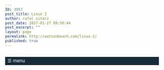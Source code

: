 ```yaml
---
ID: 3957
post_title: Linux 2
author: rafal sitarz
post_date: 2017-01-27 08:50:44
post_excerpt: ""
layout: page
permalink: http://watsonbeach.com/linux-2/
published: true
---
```

<script type="text/javascript"> 
   $('.playbutton,img').click(function(){
alert('play!')
            var video = '<div class="video-container">
  <iframe src="'+ $('img').attr('data-video') +'"></iframe>
</div>';
            $('.video').hide();
         $('.tube').html(video);
         $('.close').show();
        });
 $('.close').click(function(){
            $('.video').show();
       $('.tube').empty();
     $('.close').hide();
        });
</script> 

<div>
  <table style="float:left; width:100%; border:0; background: #152b39">
    <tr>
      <td style="valign: center;" width=7%> <span style="font-size:15px;cursor:pointer; color: white;" onclick="openNav()">☰ menu</span> <script>
        function openNav() {
            document.getElementById("myNav").style.width = "30%";

            document.getElementById("body").style.background = "#0b161d";
        }

        function closeNav() {
            document.getElementById("myNav").style.width = "0%";
            document.getElementById("body").style.background = "white";
        }
    </script> </td> <td width=9%> <span style="display:inline-block; font-size:13px;cursor:pointer; color: white; align:left;"><img src="http://watsonbeach.com/wp-content/uploads/2017/01/run_button-2.jpg" alt="" width="19" height="18" wp-image-4033" valign="center" align="left"/>start</span> </td> <td width=9%> <span style="font-size:13px;cursor:pointer; color: white; align:left"> <img src="http://watsonbeach.com/wp-content/uploads/2017/01/round_clock_small-1.jpg" alt="" width="19" height="20" wp-image-4031" align="left"/> 5:00 </span> </td> <td width=9%> <span style="font-size:13px;cursor:pointer; color: white; align:left"> <img src="http://watsonbeach.com/wp-content/uploads/2017/01/plus_small.jpg" alt="" width="16" height="17" align="left" /> extend time </span> </td> <td align="center">
      </td><td width=70% align="right"> 
      
      <span style="display:inline-block; font-size:18px;cursor:pointer; color: white; align:right;"> Activity: <B>Create social profile</B> </span> </td> </table> </div> <div tabindex=0 style="width: 100%; text-align: right;"> <Right> <table width=95% bgcolor="white" border="0" style="margin: 0px;"> <tbody>
        <tr align="right">
          <td bgcolor="white">
          </td>
          
          <td bgcolor="white">
          </td>
          
          <td width="95%" bgcolor="white">
            <right> <iframe id="rfb" src="http://cloudlabs.wwsi.edu.pl:6080/vnc_auto.html?path=?token=8f598cef28b4b2440a73384a09c82765e8fe667e&password=3lrk1d2f" width="800" height="629"> </iframe></right> <CENTER>
              </td> </tr> </tbody> </table> </Right> </div> <table>
                <tr>
                  <td>
                    <p>
                      <FONT color="white" style="font-family: Helvetica Neue,Helvetica,Arial,sans-serif;"> <div id="myNav" class="overlay">
                        <a href="javascript:void(0)" class="closebtn" onclick="closeNav()">×</a> <div class="overlay-header">
                          <FONT size="3">CREATE SOCIAL PROFILE</FONT><BR /><BR /> <FONT size="5"><B>USING SOCIAL COMMUNITY</B></FONT><BR /><BR /> </p> <p align="justify">
                            <FONT size="2"> For many, having a Facebook account is now an expected part of being online, much like having your own email address. And because Facebook is so popular, other websites have worked to integrate Facebook. This means you can use a single Facebook account to sign in to different services across the Web. </FONT>
                          </p>
                          
                          <BR /> <p>
                            <FONT color="#00c7f3">OBJECTIVES:</FONT> <BR /> In this activity you will be able to:<BR /> <UL>
                              <LI>
                                <a href="#create_account">- create your Facebook account</a><LI>
                                  <LI>
                                    <a href="#complete_profile">- complete you profile</a>
                                  </LI>
                                  <LI>
                                    <a href="#find_invite">- find and invite your friends</a>
                                  </LI>
                                  <LI>
                                    <a href="#chat">- use a communicator</a>
                                  </LI></UL> 
                                  <BR /> </p> <BR /> <p>
                                    <FONT color="#00c7f3">EXERCISES:</FONT><BR />
                                  </p>
                                  
                                  <p id="create_account">
                                  </p>
                                  
                                  <a href="#create_account">1. Create your Facebook account</a> </FONT> <table>
                                    <tr>
                                      <td>
                                        <BR /> <FONT color="white" size="2" style="font-family: Helvetica Neue,Helvetica,Arial,sans-serif;"> You can easily create your profile and be in touch with other people.<BR /><BR /> STEP A: Type <B>www.facebook.com</B> in your browser and click on <B>SIGN UP</B><BR /> <BR /> <CENTER>
                                          <img src="http://watsonbeach.com/wp-content/uploads/2017/01/fb1-300x169.png" alt="" width="300" height="169" class="alignnone size-medium wp-image-4140" />
                                        </CENTER>
                                        
                                        <BR /> You fill all the necessary information. A text message with a verification code is going to be sent when you click <B> SUBMIT</B> button.<BR /><BR /> STEP B: Provide the code.<BR /><BR /> <CENTER>
                                          <img src="http://watsonbeach.com/wp-content/uploads/2017/01/fb2-300x169.png" alt="" width="300" height="169" class="alignnone size-medium wp-image-4142" />
                                        </CENTER>
                                        
                                        <BR /> You will see your profile.<BR /><BR /> <CENTER>
                                          <img src="http://watsonbeach.com/wp-content/uploads/2017/01/fb3-300x169.png" alt="" width="300" height="169" class="alignnone size-medium wp-image-4144" />
                                        </CENTER></FONT>
                                      </td>
                                    </tr>
                                  </table>
                                  
                                  <p id="complete_profile">
                                  </p></p> 
                                  
                                  <a href="#complete_profile">2. Complete your profile</a> <table>
                                    <tr>
                                      <td>
                                        <BR /> <FONT color="white" size="2"> You can now fill out some more information to compete your profile.<BR /> STEP A: Provide information in the form below: <BR /> <CENTER>
                                          <img src="http://watsonbeach.com/wp-content/uploads/2017/01/fb2-1-300x169.png" alt="" width="300" height="169" class="alignnone size-medium wp-image-4149" /> <BR /><BR />
                                        </CENTER> STEP B: You can add your photos.
                                        
                                        <BR /> <CENTER>
                                          <img src="http://watsonbeach.com/wp-content/uploads/2017/01/fb2-2-300x169.png" alt="" width="300" height="169" class="alignnone size-medium wp-image-4150" /><BR /><BR />
                                        </CENTER></FONT>
                                      </td>
                                    </tr>
                                  </table>
                                  
                                  <p id="find_invite">
                                  </p>
                                  
                                  <a href="#find_invite">3. Find and invite friends</a> <table>
                                    <tr>
                                      <td>
                                        <FONT color="white" size="2"> You can find your friends or familly and ivite them to your friends list.<BR /><BR /> STEP A: type your friend's name and click search.<BR /><BR /> <CENTER>
                                          <img src="http://watsonbeach.com/wp-content/uploads/2017/01/fb3-1-300x169.png" alt="" width="300" height="169" class="alignnone size-medium wp-image-4152" />
                                        </CENTER>
                                        
                                        <BR /> </FONT>
                                      </td>
                                    </tr>
                                  </table>
                                  
                                  <p id="chat">
                                  </p>
                                  
                                  <a href="#chat">4. Open a chat and talk with your friends</a> <table>
                                    <tr>
                                      <td>
                                        <FONT color="white" size="2"> You can find your friends, family and add them to friends.<BR /> <CENTER>
                                          <img src="http://watsonbeach.com/wp-content/uploads/2017/01/fb4-1-300x169.png" alt="" width="300" height="169" class="alignnone size-medium wp-image-4153" /> <BR />
                                        </CENTER> Say something about this live video. 
                                        
                                        <CENTER>
                                          <img src="http://watsonbeach.com/wp-content/uploads/2017/01/fb4-2-300x169.png" alt="" width="300" height="169" class="alignnone size-medium wp-image-4154" /> <BR />
                                        </CENTER>
                                        
                                        <BR /><BR /> </FONT>
                                      </td>
                                    </tr>
                                  </table>
